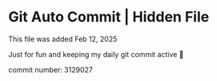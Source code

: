 # Git Auto Commit | Hidden File

This file was added Feb 12, 2025

Just for fun and keeping my daily git commit active 🤪

commit number: 3129027
